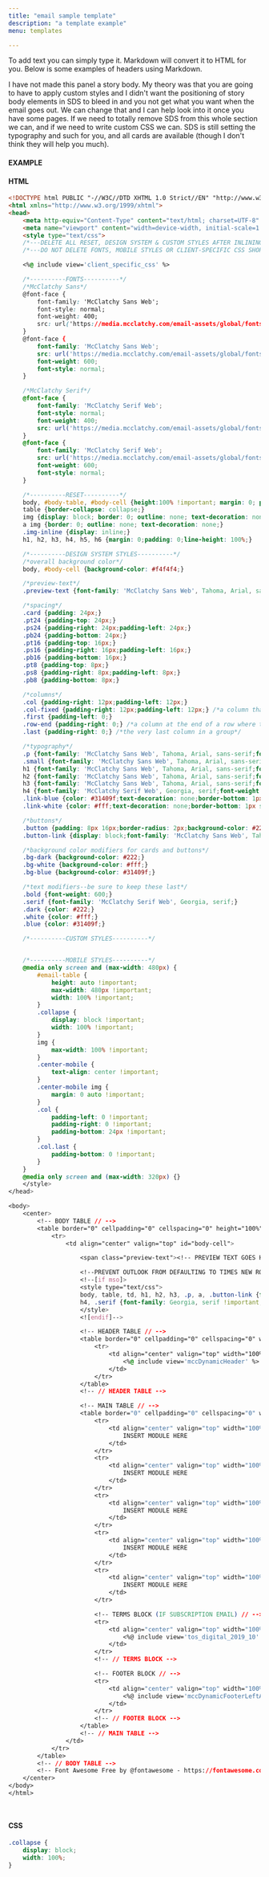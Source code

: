 ```yaml
---
title: "email sample template"
description: "a template example"
menu: templates 

---
```


To add text you can simply type it. Markdown will convert it to HTML for you. Below is some examples of headers using Markdown. 

I have not made this panel a story body. My theory was that you are going to have to apply custom styles and I didn't want the positioning of story body elements in SDS to bleed in and you not get what you want when the email goes out. We can change that and I can help look into it once you have some pages. If we need to totally remove SDS from this whole section we can, and if we need to write custom CSS we can. SDS is still setting the typography and such for you, and all cards are available (though I don't think they will help you much).


#### EXAMPLE
<div class="eds">
    <bending-the-curve></bending-the-curve>
</div>

#### HTML

```html
<!DOCTYPE html PUBLIC "-//W3C//DTD XHTML 1.0 Strict//EN" "http://www.w3.org/TR/xhtml1/DTD/xhtml1-strict.dtd">
<html xmlns="http://www.w3.org/1999/xhtml">
<head>
	<meta http-equiv="Content-Type" content="text/html; charset=UTF-8" />
	<meta name="viewport" content="width=device-width, initial-scale=1.0"/>
	<style type="text/css">
	/*---DELETE ALL RESET, DESIGN SYSTEM & CUSTOM STYLES AFTER INLINING. IT KEEPS THINGS ORGANIZED.---*/
	/*---DO NOT DELETE FONTS, MOBILE STYLES OR CLIENT-SPECIFIC CSS SHORTCODE---*/

	<%@ include view='client_specific_css' %>

	/*----------FONTS----------*/
	/*McClatchy Sans*/
	@font-face {
	    font-family: 'McClatchy Sans Web';
	    font-style: normal;
	    font-weight: 400;
	    src: url('https://media.mcclatchy.com/email-assets/global/fonts/mcclatchy-sans-web-regular.woff');
	}
	@font-face {
	    font-family: 'McClatchy Sans Web';
	    src: url('https://media.mcclatchy.com/email-assets/global/fonts/mcclatchy-sans-web-demi.woff');
	    font-weight: 600;
	    font-style: normal;
	}

	/*McClatchy Serif*/
	@font-face {
	    font-family: 'McClatchy Serif Web';
	    font-style: normal;
	    font-weight: 400;
	    src: url('https://media.mcclatchy.com/email-assets/global/fonts/mcclatchy-serif-web-regular.woff');
	}
	@font-face {
	    font-family: 'McClatchy Serif Web';
	    src: url('https://media.mcclatchy.com/email-assets/global/fonts/mcclatchy-serif-web-demi.woff');
	    font-weight: 600;
	    font-style: normal;
	}

	/*----------RESET----------*/
	body, #body-table, #body-cell {height:100% !important; margin: 0; padding: 0; width: 100% !important;}
	table {border-collapse: collapse;}
	img {display: block; border: 0; outline: none; text-decoration: none; height: auto;}
	a img {border: 0; outline: none; text-decoration: none;}
	.img-inline {display: inline;}
	h1, h2, h3, h4, h5, h6 {margin: 0;padding: 0;line-height: 100%;}

	/*----------DESIGN SYSTEM STYLES----------*/
	/*overall background color*/
	body, #body-cell {background-color: #f4f4f4;}

	/*preview-text*/
	.preview-text {font-family: 'McClatchy Sans Web', Tahoma, Arial, sans-serif;display: none !important;overflow: hidden;width: 0px;max-height: 0px;max-width: 0px;line-height: 0px;visibility: hidden;}

	/*spacing*/
	.card {padding: 24px;}
	.pt24 {padding-top: 24px;}
	.ps24 {padding-right: 24px;padding-left: 24px;}
	.pb24 {padding-bottom: 24px;}
	.pt16 {padding-top: 16px;}
	.ps16 {padding-right: 16px;padding-left: 16px;}
	.pb16 {padding-bottom: 16px;}
	.pt8 {padding-top: 8px;}
	.ps8 {padding-right: 8px;padding-left: 8px;}
	.pb8 {padding-bottom: 8px;}

	/*columns*/
	.col {padding-right: 12px;padding-left: 12px;}
	.col-fixed {padding-right: 12px;padding-left: 12px;} /*a column that should not collapse*/
	.first {padding-left: 0;}
	.row-end {padding-right: 0;} /*a column at the end of a row where the next row will also have columns*/
	.last {padding-right: 0;} /*the very last column in a group*/

	/*typography*/
	.p {font-family: 'McClatchy Sans Web', Tahoma, Arial, sans-serif;font-weight: 400;color: #222;font-size: 16px;line-height: 24px;}
	.small {font-family: 'McClatchy Sans Web', Tahoma, Arial, sans-serif;font-weight: 400;color: #222;font-size: 14px;line-height: 20px;}
	h1 {font-family: 'McClatchy Sans Web', Tahoma, Arial, sans-serif;font-weight: 600;font-size: 36px;line-height: 48px;color: #222;}
	h2 {font-family: 'McClatchy Sans Web', Tahoma, Arial, sans-serif;font-weight: 600;font-size: 20px;line-height: 24px;text-transform: uppercase;color: #222;}
	h3 {font-family: 'McClatchy Sans Web', Tahoma, Arial, sans-serif;font-weight: 600;font-size: 18px;line-height: 24px;text-transform: uppercase;color: #222;}
	h4 {font-family: 'McClatchy Serif Web', Georgia, serif;font-weight: 600;font-size: 18px;line-height: 24px;color: #222;}
	.link-blue {color: #31409f;text-decoration: none;border-bottom: 1px solid #31409f;}
	.link-white {color: #fff;text-decoration: none;border-bottom: 1px solid #fff;}

	/*buttons*/
	.button {padding: 8px 16px;border-radius: 2px;background-color: #222;}
	.button-link {display: block;font-family: 'McClatchy Sans Web', Tahoma, Arial, sans-serif;color: #fff;font-weight: 600;font-size: 16px;line-height: 24px;letter-spacing: 1px;text-transform: uppercase;text-decoration: none;}

	/*background color modifiers for cards and buttons*/
	.bg-dark {background-color: #222;}
	.bg-white {background-color: #fff;}
	.bg-blue {background-color: #31409f;}

	/*text modifiers--be sure to keep these last*/
	.bold {font-weight: 600;}
	.serif {font-family: 'McClatchy Serif Web', Georgia, serif;}
	.dark {color: #222;}
	.white {color: #fff;}
	.blue {color: #31409f;}

	/*----------CUSTOM STYLES----------*/


	/*----------MOBILE STYLES----------*/
	@media only screen and (max-width: 480px) {
		#email-table {
			height: auto !important;
			max-width: 480px !important;
			width: 100% !important;
		}
		.collapse {
			display: block !important;
			width: 100% !important;
		}
		img {
			max-width: 100% !important;
		}
		.center-mobile {
			text-align: center !important;
		}
		.center-mobile img {
			margin: 0 auto !important;
		}
		.col {
			padding-left: 0 !important;
			padding-right: 0 !important;
			padding-bottom: 24px !important;
		}
		.col.last {
			padding-bottom: 0 !important;
		}
	}
	@media only screen and (max-width: 320px) {}
	</style>
</head>

<body>
	<center>
		<!-- BODY TABLE // -->
		<table border="0" cellpadding="0" cellspacing="0" height="100%" width="100%" id="body-table">
			<tr>
				<td align="center" valign="top" id="body-cell">

					<span class="preview-text"><!-- PREVIEW TEXT GOES HERE --> &zwnj;&nbsp;&zwnj;&nbsp;&zwnj;&nbsp;&zwnj;&nbsp;&zwnj;&nbsp;&zwnj;&nbsp;&zwnj;&nbsp;&zwnj;&nbsp;&zwnj;&nbsp;&zwnj;&nbsp;&zwnj;&nbsp;&zwnj;&nbsp;&zwnj;&nbsp;&zwnj;&nbsp;&zwnj;&nbsp;&zwnj;&nbsp;&zwnj;&nbsp;&zwnj;&nbsp;&zwnj;&nbsp;&zwnj;&nbsp;&zwnj;&nbsp;&zwnj;&nbsp;&zwnj;&nbsp;&zwnj;&nbsp;&zwnj;&nbsp;&zwnj;&nbsp;&zwnj;&nbsp;&zwnj;&nbsp;&zwnj;&nbsp;&zwnj;&nbsp;&zwnj;&nbsp;&zwnj;&nbsp;&zwnj;&nbsp;&zwnj;&nbsp;&zwnj;&nbsp;&zwnj;&nbsp;&zwnj;&nbsp;&zwnj;&nbsp;&zwnj;&nbsp;&zwnj;&nbsp;&zwnj;&nbsp;&zwnj;&nbsp;&zwnj;&nbsp;&zwnj;&nbsp;&zwnj;&nbsp;&zwnj;&nbsp;&zwnj;&nbsp;&zwnj;&nbsp;&zwnj;&nbsp;&zwnj;&nbsp;&zwnj;&nbsp;&zwnj;&nbsp;&zwnj;&nbsp;&zwnj;&nbsp;&zwnj;&nbsp;&zwnj;&nbsp;&zwnj;&nbsp;&zwnj;&nbsp;&zwnj;&nbsp;&zwnj;&nbsp;&zwnj;&nbsp;&zwnj;&nbsp;&zwnj;&nbsp;&zwnj;&nbsp;&zwnj;&nbsp;&zwnj;&nbsp;&zwnj;&nbsp;&zwnj;&nbsp;&zwnj;&nbsp;&zwnj;&nbsp;&zwnj;&nbsp;&zwnj;&nbsp;&zwnj;&nbsp;&zwnj;&nbsp;&zwnj;&nbsp;&zwnj;&nbsp;&zwnj;&nbsp;&zwnj;&nbsp;&zwnj;&nbsp;&zwnj;&nbsp;&zwnj;&nbsp;&zwnj;&nbsp;&zwnj;&nbsp;&zwnj;&nbsp;&zwnj;&nbsp;&zwnj;&nbsp;&zwnj;&nbsp;&zwnj;&nbsp;&zwnj;&nbsp;&zwnj;&nbsp;&zwnj;&nbsp;&zwnj;&nbsp;&zwnj;&nbsp;&zwnj;&nbsp;&zwnj;&nbsp;&zwnj;&nbsp;&zwnj;&nbsp;&zwnj;&nbsp;&zwnj;&nbsp;&zwnj;&nbsp;&zwnj;&nbsp;&zwnj;&nbsp;&zwnj;&nbsp;&zwnj;&nbsp;&zwnj;&nbsp;&zwnj;&nbsp;&zwnj;&nbsp;&zwnj;&nbsp;&zwnj;&nbsp;&zwnj;&nbsp;&zwnj;&nbsp;&zwnj;&nbsp;&zwnj;&nbsp;&zwnj;&nbsp;&zwnj;&nbsp;&zwnj;&nbsp;&zwnj;&nbsp;&zwnj;&nbsp;&zwnj;&nbsp;&zwnj;&nbsp;&zwnj;&nbsp;&zwnj;&nbsp;&zwnj;&nbsp;&zwnj;&nbsp;&zwnj;&nbsp;&zwnj;&nbsp;&zwnj;&nbsp;&zwnj;&nbsp;&zwnj;&nbsp;&zwnj;&nbsp;&zwnj;&nbsp;&zwnj;&nbsp;&zwnj;&nbsp;&zwnj;&nbsp;&zwnj;&nbsp;&zwnj;&nbsp;&zwnj;&nbsp;&zwnj;&nbsp;&zwnj;&nbsp;&zwnj;&nbsp;&zwnj;&nbsp;&zwnj;&nbsp;&zwnj;&nbsp;&zwnj;&nbsp;&zwnj;&nbsp;&zwnj;&nbsp;&zwnj;&nbsp;&zwnj;&nbsp;&zwnj;&nbsp;&zwnj;&nbsp;&zwnj;&nbsp;&zwnj;&nbsp;&zwnj;&nbsp;&zwnj;&nbsp;&zwnj;&nbsp;&zwnj;&nbsp;</span>

					<!--PREVENT OUTLOOK FROM DEFAULTING TO TIMES NEW ROMAN BECAUSE OF CUSTOM FONTS-->
					<!--[if mso]>
					<style type="text/css">
					body, table, td, h1, h2, h3, .p, a, .button-link {font-family: Tahoma, Arial, sans-serif !important;}
					h4, .serif {font-family: Georgia, serif !important;}
					</style>
					<![endif]-->

					<!-- HEADER TABLE // -->
					<table border="0" cellpadding="0" cellspacing="0" width="100%" id="header-table">
						<tr>
							<td align="center" valign="top" width="100%" id="header">
								<%@ include view='mccDynamicHeader' %>
							</td>
						</tr>
					</table>
					<!-- // HEADER TABLE -->

					<!-- MAIN TABLE // -->
					<table border="0" cellpadding="0" cellspacing="0" width="600" id="email-table">
						<tr>
							<td align="center" valign="top" width="100%" class="">
								INSERT MODULE HERE
							</td>
						</tr>
						<tr>
							<td align="center" valign="top" width="100%" class="">
								INSERT MODULE HERE
							</td>
						</tr>
						<tr>
							<td align="center" valign="top" width="100%" class="">
								INSERT MODULE HERE
							</td>
						</tr>
						<tr>
							<td align="center" valign="top" width="100%" class="">
								INSERT MODULE HERE
							</td>
						</tr>
						<tr>
							<td align="center" valign="top" width="100%" class="">
								INSERT MODULE HERE
							</td>
						</tr>

						<!-- TERMS BLOCK (IF SUBSCRIPTION EMAIL) // -->
						<tr>
							<td align="center" valign="top" width="100%" class="terms">
								<%@ include view='tos_digital_2019_10' %>
							</td>
						</tr>
						<!-- // TERMS BLOCK -->

						<!-- FOOTER BLOCK // -->
						<tr>
							<td align="center" valign="top" width="100%" id="footer">
								<%@ include view='mccDynamicFooterLeftAligned' %>
							</td>
						</tr>
						<!-- // FOOTER BLOCK -->
					</table>
					<!-- // MAIN TABLE -->
				</td>
			</tr>
		</table>
		<!-- // BODY TABLE -->
		<!-- Font Awesome Free by @fontawesome - https://fontawesome.com -->
	</center>
</body>
</html>

 

```

#### CSS

```css
.collapse {
    display: block;
    width: 100%;
}

```

<script>
class BendingTheCurveTemplate extends HTMLElement {
  /**
   * Element Shadow Template
   * Went with ShadowDOM on this one for a graceful failure of nothing
   * and because very little if any is customizable.
   */
  get template() {
    let t = document.createElement("template");
    t.innerHTML = `
<head>
	<meta http-equiv="Content-Type" content="text/html; charset=UTF-8" />
	<meta name="viewport" content="width=device-width, initial-scale=1.0"/>
	<title></title>
	<style type="text/css">
	/*DELETE ALL RESET, DEFAULT & EMAIL STYLES AND ADD IN CLIENT-SPECIFIC STYLES AFTER INLINING--DO NOT DELETE FONTS OR MOBILE STYLES*/   
	/*----------RESET----------*/
    #body-cell,#body-table,body{height:100%!important;margin:0;padding:0;width:100%!important}table{border-collapse:collapse}img{display:block;border:0;outline:0;text-decoration:none;height:auto;width:100%;}a img{border:0;outline:0;text-decoration:none}.img-inline{display:inline}h1,h2,h3,h4,h5,h6{margin:0;padding:0;color:#222;line-height:100%}
	/*----------FONTS----------*/
    @font-face{font-family:'McClatchy Sans Web';font-style:normal;font-weight:400;src:url(https://media.mcclatchy.com/email-assets/global/fonts/mcclatchy-sans-web-regular.woff)}@font-face{font-family:'McClatchy Sans Web';src:url(https://media.mcclatchy.com/email-assets/global/fonts/mcclatchy-sans-web-demi.woff);font-weight:600;font-style:normal}@font-face{font-family:'McClatchy Serif Web';font-style:normal;font-weight:400;src:url(https://media.mcclatchy.com/email-assets/global/fonts/mcclatchy-serif-web-regular.woff)}@font-face{font-family:'McClatchy Serif Web';src:url(https://media.mcclatchy.com/email-assets/global/fonts/mcclatchy-serif-web-demi.woff);font-weight:600;font-style:normal}@font-face{font-family:'McClatchy Sans Cond Web';src:url(https://media.mcclatchy.com/email-assets/global/fonts/mcclatchy-sans-cond-web-demi.woff);font-weight:600;font-style:normal}       
	/*----------DEFAULT STYLES----------*/
	body, #body-cell {background-color: #f4f4f4;}
	#header {padding-bottom: 24px;}
	.container {padding: 24px;}
	.row-white {background-color: #fff;}
	.row-blue {background-color: #31409f;}
	.row-dark {background-color: #222;}
	.row-gray {padding: 24px;}
    a {font-weight: 600;color: #31409f;}
	h1 {font-family: 'McClatchy Sans Web', Tahoma, Arial, sans-serif;font-weight: 600;font-size: 36px;line-height: 48px;}
	.serif {font-family: 'McClatchy Serif Web', 'Times New Roman', serif;}
	h2 {font-family: 'McClatchy Sans Web', Tahoma, Arial, sans-serif;font-weight: 600;font-size: 20px;line-height: 24px;letter-spacing: -0.5px;text-transform: uppercase;padding-bottom: 8px;}
	h3 {font-family: 'McClatchy Sans Web', Tahoma, Arial, sans-serif;font-weight: 600;font-size: 16px;line-height: 24px;text-transform: uppercase;padding-bottom: 8px;}
	h4 {font-family: 'McClatchy Serif Web',"Times New Roman", serif;font-weight: 600;font-size: 18px;line-height: 24px;}
	.link {color: #4d63ab;text-decoration: none;border-bottom: 1px solid #4d63ab;}
	.link-white {color: #fff;text-decoration: none;border-bottom: 1px solid #fff;}
	.button {padding: 8px 16px;border-radius: 2px;}
	.button-dark {background-color: #222;}
	.button-white {background-color: #fff;}
	.button-blue {background-color: #31409f;}
	.button-link {display: block;font-family: 'McClatchy Sans Web', Tahoma, Arial, sans-serif;font-weight: 600;color: #fff;font-size: 16px;line-height: 24px;letter-spacing: 1px;text-transform: uppercase;text-decoration: none;}
	.button-white-link {display: block;font-family: 'McClatchy Sans Web', Tahoma, Arial, sans-serif;font-weight: 600;color: #222;font-size: 16px;line-height: 24px;letter-spacing: 1px;text-transform: uppercase;text-decoration: none;}
	.button-white-link-alt {display: block;font-family: 'McClatchy Sans Web', Tahoma, Arial, sans-serif;font-weight: 600;color: #31409f;font-size: 16px;line-height: 24px;letter-spacing: 1px;text-transform: uppercase;text-decoration: none;}
	/*----------EMAIL STYLES----------*/
    .headshot {
        border-radius: 100%;
        object-fit: cover;
        width: 120px;
        height: 120px;
        border: 1px solid #222;
    }
	.pub-icon {
		padding-right: 8px;
	}
	.title {
		padding-left: 8px;
	}
	.default-text {
		font-family: 'McClatchy Sans Web', 'Helvetica Neue', Helvetica, Arial, sans-serif;
		font-size: 16px;
		line-height: 24px;
		font-weight: 400;
		color: #222;
	}
	.section-icon {
		padding-bottom: 24px;
	}
	.small {
		font-family: 'McClatchy Sans Web', 'Helvetica Neue', Helvetica, Arial, sans-serif;
		font-size: 14px;
		line-height: 20px;
		font-weight: 400;
		color: #222;
	}
	.col {
		padding-left: 12px;
		padding-right: 12px;
	}
	.col-photo {
		padding-bottom: 8px;
	}
	.headline-link {
		text-decoration: none;
	}
	.badge {
		padding-left: 8px;
		padding-right: 8px;
	}
	.icon-small {
		padding-bottom: 8px;
	}
	.first {
		padding-left: 0;
	}
	.last {
		padding-right: 0;
	}
	.bold {font-weight: 600;}
	.white {color: #fff;}
	.blue {color: #31409f;}
	/*----------MOBILE STYLES----------*/
	@media only screen and (max-width: 480px) /*you can change this value*/ {
		#email-table {
			height: auto !important;
			max-width: 480px !important; /*you can change this value*/
			width: 100% !important;
		}
		img {
			max-width: 100% !important;
		}
		.collapse {
			display: block !important;
			width: 100% !important;
		}
		.small {
			text-align: center !important;
		}
		.col {
			padding-right: 0 !important;
			padding-left: 0 !important;
			padding-bottom: 24px !important;
		}
		.last {
			padding-bottom: 0 !important;
		}
		.col-photo {
			width: 100% !important;
		}
	}
	@media only screen and (max-width: 320px) {}
	</style>
</head>
<body>
	<center>
		<!-- BODY TABLE // -->
		<table border="0" cellpadding="0" cellspacing="0" height="100%" width="100%" id="body-table">	
		<!-- Preheader -->
        <span style="font-size: 1px;color: #f4f4f4;line-height: 1px;display: none;">Join us live, June 4 from 12.30 to 1:30 p.m. EDT. &nbsp;&zwnj;&nbsp;&zwnj;&nbsp;&zwnj;&nbsp;&zwnj;&nbsp;&zwnj;&nbsp;&zwnj;&nbsp;&zwnj;&nbsp;&zwnj;&nbsp;&zwnj;&nbsp;&zwnj;&nbsp;&zwnj;&nbsp;&zwnj;&nbsp;&zwnj;&nbsp;&nbsp;&zwnj;&nbsp;&zwnj;&nbsp;&zwnj;&nbsp;&zwnj;&nbsp;&zwnj;&nbsp;&zwnj;&nbsp;&zwnj;&nbsp;&zwnj;&nbsp;&zwnj;&nbsp;&zwnj;&nbsp;&zwnj;&nbsp;&zwnj;&nbsp;&zwnj;&nbsp;&nbsp;&zwnj;&nbsp;&zwnj;&nbsp;&zwnj;&nbsp;&zwnj;&nbsp;&zwnj;&nbsp;&zwnj;&nbsp;&zwnj;&nbsp;&zwnj;&nbsp;&zwnj;&nbsp;&zwnj;&nbsp;&zwnj;&nbsp;&zwnj;&nbsp;&zwnj;&nbsp;&nbsp;&zwnj;&nbsp;&zwnj;&nbsp;&zwnj;&nbsp;&zwnj;&nbsp;&zwnj;&nbsp;&zwnj;&nbsp;&zwnj;&nbsp;&zwnj;&nbsp;&zwnj;&nbsp;&zwnj;&nbsp;&zwnj;&nbsp;&zwnj;&nbsp;&zwnj;&nbsp;&nbsp;&zwnj;&nbsp;&zwnj;&nbsp;&zwnj;&nbsp;&zwnj;&nbsp;&zwnj;&nbsp;&zwnj;&nbsp;&zwnj;&nbsp;&zwnj;&nbsp;&zwnj;&nbsp;&zwnj;&nbsp;&zwnj;&nbsp;&zwnj;&nbsp;&zwnj;&nbsp;&nbsp;&zwnj;&nbsp;&zwnj;&nbsp;&zwnj;&nbsp;&zwnj;&nbsp;&zwnj;&nbsp;&zwnj;&nbsp;&zwnj;&nbsp;&zwnj;&nbsp;&zwnj;&nbsp;&zwnj;&nbsp;&zwnj;&nbsp;&zwnj;&nbsp;&zwnj;&nbsp;&nbsp;&zwnj;&nbsp;&zwnj;&nbsp;&zwnj;&nbsp;&zwnj;&nbsp;&zwnj;&nbsp;&zwnj;&nbsp;&zwnj;&nbsp;&zwnj;&nbsp;&zwnj;&nbsp;&zwnj;&nbsp;&zwnj;&nbsp;&zwnj;&nbsp;&zwnj;&nbsp;&nbsp;&zwnj;&nbsp;&zwnj;&nbsp;&zwnj;&nbsp;&zwnj;&nbsp;&zwnj;&nbsp;&zwnj;&nbsp;&zwnj;&nbsp;&zwnj;&nbsp;&zwnj;&nbsp;&zwnj;&nbsp;&zwnj;&nbsp;&zwnj;&nbsp;&zwnj;&nbsp;&nbsp;&zwnj;&nbsp;&zwnj;&nbsp;&zwnj;&nbsp;&zwnj;&nbsp;&zwnj;&nbsp;&zwnj;&nbsp;&zwnj;&nbsp;&zwnj;&nbsp;&zwnj;&nbsp;&zwnj;&nbsp;&zwnj;&nbsp;&zwnj;&nbsp;&zwnj;&nbsp;&nbsp;&zwnj;&nbsp;&zwnj;&nbsp;&zwnj;&nbsp;&zwnj;&nbsp;&zwnj;&nbsp;&zwnj;&nbsp;&zwnj;&nbsp;&zwnj;&nbsp;&zwnj;&nbsp;&zwnj;&nbsp;&zwnj;&nbsp;&zwnj;&nbsp;&zwnj;&nbsp;&nbsp;&zwnj;&nbsp;&zwnj;&nbsp;&zwnj;&nbsp;&zwnj;&nbsp;&zwnj;&nbsp;&zwnj;&nbsp;&zwnj;&nbsp;&zwnj;&nbsp;&zwnj;&nbsp;&zwnj;&nbsp;&zwnj;&nbsp;&zwnj;&nbsp;&zwnj;&nbsp;&nbsp;&zwnj;&nbsp;&zwnj;&nbsp;&zwnj;&nbsp;&zwnj;&nbsp;&zwnj;&nbsp;&zwnj;&nbsp;&zwnj;&nbsp;&zwnj;&nbsp;&zwnj;&nbsp;&zwnj;&nbsp;&zwnj;&nbsp;&zwnj;&nbsp;&zwnj;&nbsp;</span>
			<tr>
				<td align="center" valign="top" id="body-cell">
					<!--PREVENT OUTLOOK FROM DEFAULTING TO TIMES NEW ROMAN BECAUSE OF CUSTOM FONTS-->
					<!--[if mso]>
					<style type="text/css">
					body, table, td, a, span {font-family: 'Helvetica Neue', Helvetica, Arial, sans-serif !important;}
					</style>
					<![endif]-->
					<!-- HEADER TABLE // -->
					<table border="0" cellpadding="0" cellspacing="0" width="100%" id="header-table">
						<tr>
							<td align="center" valign="top" width="100%" id="header">
								<%@ include view='mccDynamicHeader' %>
							</td>
						</tr>
					</table>
					<!-- // HEADER TABLE -->
					<!-- EMAIL TABLE // -->
					<table border="0" cellpadding="0" cellspacing="0" width="600" id="email-table">
						<tr>
							<td align="center" valign="top" width="100%" style="background: #000;padding:0 0 0 0;">
                                    <table width="100%">
                                        <tr>
                                            <td class="row-blue container default-text white">
                                                <h2 class="white" style="padding-bottom: 0;text-align: center;">McClatchy Virtual Event Series</h2>
                                            </td>
                                        </tr> 
                                    </table>
                                    <img src="https://media.mcclatchy.com/email-assets/2020/19-bending-the-curve-email-hero.png" width="80%" alt="bending the curve logo" style="width: 80%;"> 
							</td>
						</tr>
<tr>
    <td align="left" valign="top" width="100%" class="container row-white default-text">
        <h2 style="padding-bottom: 16px;">A livestreamed three-part series</h2>
        Join <%= recipient.siteBrand.lowerThePropertyName %> and the 30 local newsrooms that together make McClatchy for a livestreamed discussion, <strong>Path to the Vaccine</strong>, where we’ll explore the current journey to a coronavirus vaccine with medical research underway and vaccine trials already launched.
       </td> 
</tr>
<tr>
   <td align="left" valign="top" width="100%" class="container row-gray default-text">
                <h3 style="padding-bottom: 24px;">Confirmed speakers include:</h3>
             <table border="0" cellpadding="0" cellspacing="0" width="100%">
                <tr>
                    <td align="left" valign="top" width="136">
                        <img class="headshot" src="https://media.mcclatchy.com/email-assets/2020/21-natalie-dean-headshot.png" width="120" height="120" alt="natalie dean headshot" />
                    </td>
                    <td align="left" valign="middle" class="default-text">
                       <b>Natalie Dean, Ph.D</b><br>
Assistant Professor in the Department of Biostatistics <br>
University of Florida
                    </td>
                </tr>
            </table>   
              <br>      
            <table border="0" cellpadding="0" cellspacing="0" width="100%">
                <tr>
                    <td align="left" valign="top" width="136">
                        <img class="headshot" src="https://media.mcclatchy.com/email-assets/2020/21-jonathan-quick-headshot.png" width="120" height="120" alt="jonathan quick headshot" />
                    </td>
                    <td align="left" valign="middle" class="default-text">
                        <b>Jonathan D. Quick, MD, MPH</b><br />
                      Infectious disease expert <br>
Author of The End of Epidemics: The Looming Threat to Humanity and How to Stop It
                    </td>
                </tr>
            </table> 
            <br><br>
            <h3 style="padding-bottom: 24px;">Moderator:</h3>
            <table border="0" cellpadding="0" cellspacing="0" width="100%">
                <tr>
                    <td align="left" valign="top" width="136">
                        <img class="headshot" src="https://media.mcclatchy.com/email-assets/2020/21-audrey-dutton-headshot.png" width="120" height="120" alt="audrey dutton headshot" />
                    </td>
                    <td align="left" valign="middle" class="default-text">
                        <b>Audrey Dutton</b><br />
                       Investigative Reporter <br>
Idaho Statesman
                    </td>
                </tr>
            </table> 
    </td>
 </tr> 
<tr>
    <td align="left" valign="top" width="100%" class="container row-white default-text">
        <h3>Event details</h3>
        Path to the Vaccine will be live streamed from <strong>12:30 - 1:30 p.m. EDT on Thursday, June 4</strong>. <br><br>
        COVID-19: Bending the Curve is presented by PhRMA
        <br><br>
        <table border="0" cellpadding="0" cellspacing="0">
           <tr>
              <td align="center" valign="top" class="button button-blue">
                 <a href="NEEDEVENTBRITEURL" target="_blank" class="button-link">register now</a>
              </td>
           </tr>
        </table>
    </td>
</tr>	
						<!-- FOOTER BLOCK // -->
						<tr>
							<td align="center" valign="top" width="100%" id="footer" style="padding-top: 24px;">
								<%@ include view='mccDynamicFooterFlexibleWidth' %>
							</td>
						</tr>
						<!-- // FOOTER BLOCK -->
					</table>
					<!-- // EMAIL TABLE -->
				</td>
			</tr>
		</table>
		<!-- // BODY TABLE -->
	</center>
</body>
    `;
    return t;   
  }
  constructor() {
    super();
  }
  connectedCallback() {
    let clone = this.template.content.cloneNode(true);
    this.attachShadow({ mode: "open" });
    this.shadowRoot.appendChild(clone);
  }
} // end Class
customElements.define("bending-the-curve", BendingTheCurveTemplate);
</script>